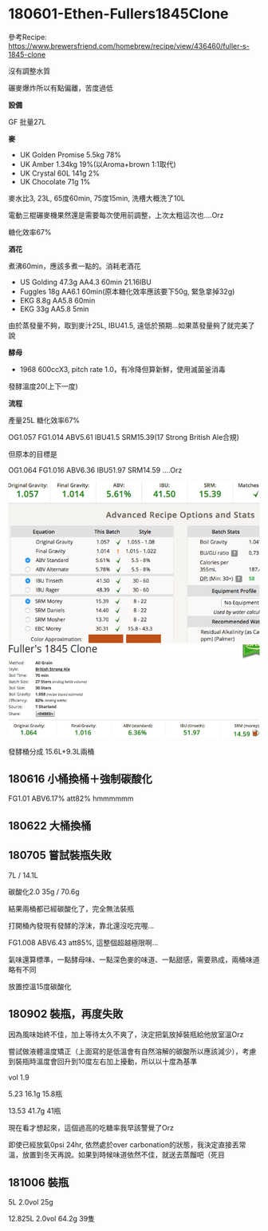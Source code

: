 # 180601-Ethen-Fullers1845Clone

參考Recipe: <https://www.brewersfriend.com/homebrew/recipe/view/436460/fuller-s-1845-clone>

沒有調整水質

碾麥爆炸所以有點偏離，苦度過低

**設備**

GF 批量27L

**麥**

* UK Golden Promise 5.5kg 78%
* UK Amber 1.34kg 19%(以Aroma+brown 1:1取代)
* UK Crystal 60L 141g 2%
* UK Chocolate 71g 1%

麥水比3, 23L, 65度60min, 75度15min, 洗槽大概洗了10L

電動三棍碾麥機果然還是需要每次使用前調整，上次太粗這次也....Orz

糖化效率67%

**酒花**

煮沸60min，應該多煮一點的。消耗老酒花

* US Golding 47.3g AA4.3 60min 21.16IBU
* Fuggles 18g AA6.1 60min(原本糖化效率應該要下50g, 緊急拿掉32g) 
* EKG 8.8g AA5.8 60min
* EKG 33g AA5.8 5min

由於蒸發量不夠，取到麥汁25L, IBU41.5, 遠低於預期...如果蒸發量夠了就完美了說

**酵母**

* 1968 600ccX3, pitch rate 1.0，有冷降但算新鮮，使用滅菌釜消毒

發酵溫度20(上下一度)


**流程**

產量25L 糖化效率67%

OG1.057 FG1.014 ABV5.61 IBU41.5 SRM15.39(17 Strong British Ale合規)

但原本的目標是

OG1.064 FG1.016 ABV6.36 IBU51.97 SRM14.59 ....Orz

![](../img/test107.png)
![](../img/test108.png)

發酵桶分成 15.6L+9.3L兩桶

## 180616 小桶換桶＋強制碳酸化

FG1.01 ABV6.17% att82% hmmmmmm

## 180622 大桶換桶

## 180705 嘗試裝瓶失敗

7L / 14.1L

碳酸化2.0 35g / 70.6g

結果兩桶都已經碳酸化了，完全無法裝瓶

打開桶內發現有發酵的浮沫，靠北還沒吃完喔...

FG1.008 ABV6.43 att85%, 這整個超越極限啊...

氣味還算標準，一點酵母味、一點深色麥的味道、一點甜感，需要熟成，兩桶味道略有不同

放置控溫15度碳酸化

## 180902 裝瓶，再度失敗

因為風味始終不佳，加上等待太久不爽了，決定把氣放掉裝瓶給他放室溫Orz

嘗試做液體溫度矯正（上面寫的是低溫會有自然溶解的碳酸所以應該減少），考慮到裝瓶時溫度會回升到10度左右加上擾動，所以以十度為基準

vol 1.9

5.23 16.1g 15.8瓶

13.53 41.7g 41瓶

現在看才想起來，這個過高的吃糖率我早該警覺了Orz

即使已經放氣0psi 24hr, 依然處於over carbonation的狀態，我決定直接丟常溫，放置到冬天再說。如果到時候味道依然不佳，就送去蒸餾吧（死目

## 181006 裝瓶

5L 2.0vol 25g

12.825L 2.0vol 64.2g 39隻

